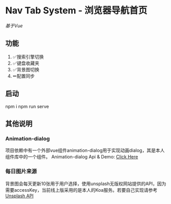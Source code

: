 # Nav Tab System - 浏览器导航首页

*基于Vue*

## 功能

1. ✅搜索引擎切换
2. ✅键盘收藏夹
3. ✅背景图切换
4. ✏配置同步

## 启动

npm i
npm run serve

## 其他说明

### Animation-dialog
项目依赖中有一个外部vue组件animation-dialog用于实现动画dialog，其是本人组件库中的一个组件。
Animation-dialog Api & Demo: <a href="https://kongfandong.cn/howdy/animation-dialog" target="_blank">Click Here</a>

### 每日图片来源
背景图会每天更新10张用于用户选择，使用unsplash无版权网站提供的API，因为需要accessKey，当前线上版采用的是本人的Koa服务。若要自己实现请参考<a href="https://unsplash.com/documentation" target="_blank">Unsplash API</a>




